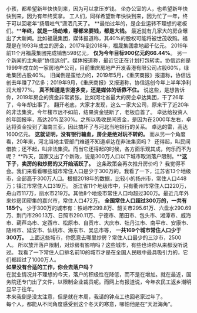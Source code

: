   
小孩，都希望新年快快到来，因为可以拿压岁钱。 坐办公室的人，也希望新年快快到来，因为有年终奖拿。 工人们，同样希望新年快快到来，因为忙了一年，终于可以回老年“扬眉吐气”潇洒几天了。 **最怕过年的，是企业运转不理想的老板们。****年终，就是一场劫难，哪都来要钱，都是大钱。** 最近就有几家大的房企曝出了大新闻。比如福晟集团，媒体报道称，其40%的股权可能将被世茂收购。福晟是在1993年成立的房企，2017年到2018年，福晟集团拿地超千亿元。 2019年前11个月福晟集团完成销售598亿元， **仅为今年目标900亿元的66.44%**。 另一个新闻的主角是“协信远创”。媒体报道称，最近它正在计划打包转卖。协信远创是1999年成立的一家房地产公司，目前重庆房地产开发香港有限公司占股60%，绿地集团占股40%。 旧闻倒是蛮给力的，2019年5月，《重庆商报》报道称，协信远创去年赚了7亿多；2019年9月，《重庆商报》又报道称，协信远创今年上半年净利润大增77%。 **真不知道是世道多变，还是媒体的话靠不住。** 说这些，是想告诉你，2019年房企的资金非常紧张。比如河北省最大的房企卓达集团，干了26年了，今年却出事了。 翻开老底，大家才发现，这么一家大公司，原来干了近20年的非法集资。今年楼市远不如前，结果资金链断了，老板自首了。 卓达给投资人的年回报率，高达20%至30%。之所以吸收民间资金，是因为在2000年左右，卓达将资金投到了海南三亚，因此搞坏了与河北当地银行的关系。 卓达的雷，高达1600亿元。 **这就证明，没有银行输血，房企是绝对玩不转的。** 而从另一个角度看，20年来，河北当地主管部门难道不知道卓达在非法集资吗？ 
还得起，叫民间借款；还不起，叫非法集资。而当它还得起的时候，各方面乐观其成，何乐而不为呢？
**昨天，国家又出了个新政，说是300万人口以下城市取消落户限制。****这下子，卖房的和炒房的又开始活跃了。**  这条政策会再次推升房价吗？ 我觉得不会。我们来看看哪些城市常住人口是少于300万的。我看了一下，江苏省13个地级市，全部高于300万人口。根据2018年的数据，比较小的扬州市，常住人口448万；镇江市常住人口319万。 浙江省11个地级市中，只有衢州市常住人口220万，舟山市117万，丽水市219万。其他8个地级市常住人口均超过300万。最近几年外来炒房团密集的嘉兴市，常住人口472万。 **全国常住人口超过300万的，一共有185个。** 少于300万的城市有：铁岭市299.8万、韶关市295.61万、六盘水290.69万、荆门市290.13万、日照市290.11万、宁德市、莆田市、包头市、湘潭市、威海市、葫芦岛市、定西市、松原市、自贡市、大庆市、牡丹江市、南平市、安康市、随州市、延安市、仙桃市、海东市、吴忠市等， **一共169个城市常住人口少于300万。**  上面这些城市，你愿意去哪里炒房？常住人口最少的三沙市，2500人。 所以放开落户限制，对炒房有影响吗？这些城市，有些也许你从来都没听说过。 我看了一下常住人口排名前10的城市才是在全国人民眼中最具吸引力的，它们都超过了1000万人。  
**如果没有合适的工作，你会去落户吗？**  
在就业情况并不理想的今天，落户的积极性在降低，而不是在增加。就在最近，国务院还专门出了文件，以限制企业裁员呢。而网上有报道说，今年农民工返乡潮明显早于往年。  
本来我倒是没太注意，但是就在本周，我请的钟点工也回老家过年了。  
每个人，都能从不同角度感受到这个冬天的寒意，哪怕他是在“天涯海角”。